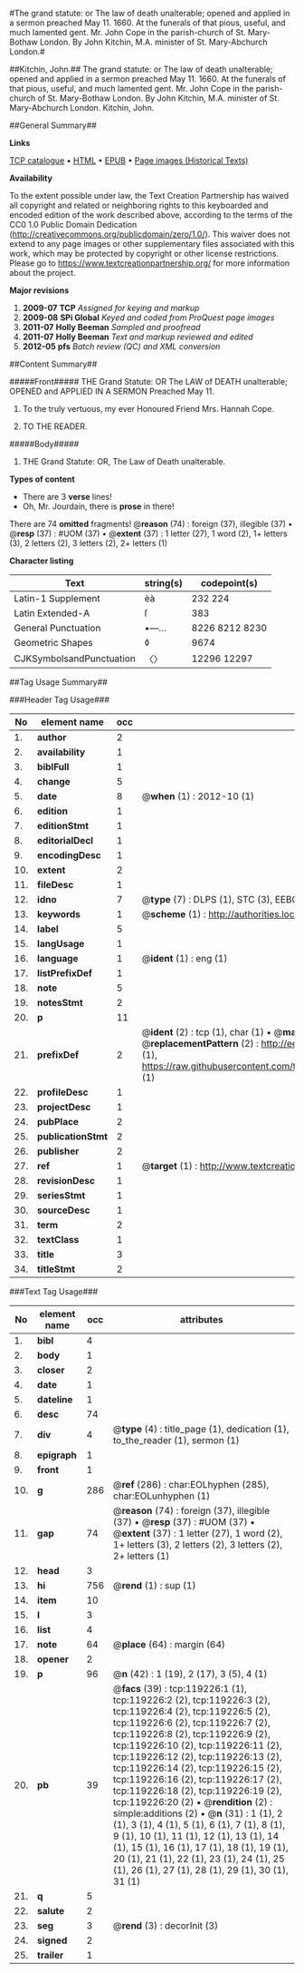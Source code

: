 #The grand statute: or The law of death unalterable; opened and applied in a sermon preached May 11. 1660. At the funerals of that pious, useful, and much lamented gent. Mr. John Cope in the parish-church of St. Mary-Bothaw London. By John Kitchin, M.A. minister of St. Mary-Abchurch London.#

##Kitchin, John.##
The grand statute: or The law of death unalterable; opened and applied in a sermon preached May 11. 1660. At the funerals of that pious, useful, and much lamented gent. Mr. John Cope in the parish-church of St. Mary-Bothaw London. By John Kitchin, M.A. minister of St. Mary-Abchurch London.
Kitchin, John.

##General Summary##

**Links**

[TCP catalogue](http://www.ota.ox.ac.uk/tcp/)  • 
[HTML](http://tei.it.ox.ac.uk/tcp/Texts-HTML/free/A87/A87797.html)  • 
[EPUB](http://tei.it.ox.ac.uk/tcp/Texts-EPUB/free/A87/A87797.epub) • 
[Page images (Historical Texts)](https://historicaltexts.jisc.ac.uk/eebo-99866937e)

**Availability**

To the extent possible under law, the Text Creation Partnership has waived all copyright and related or neighboring rights to this keyboarded and encoded edition of the work described above, according to the terms of the CC0 1.0 Public Domain Dedication (http://creativecommons.org/publicdomain/zero/1.0/). This waiver does not extend to any page images or other supplementary files associated with this work, which may be protected by copyright or other license restrictions. Please go to https://www.textcreationpartnership.org/ for more information about the project.

**Major revisions**

1. __2009-07__ __TCP__ *Assigned for keying and markup*
1. __2009-08__ __SPi Global__ *Keyed and coded from ProQuest page images*
1. __2011-07__ __Holly Beeman__ *Sampled and proofread*
1. __2011-07__ __Holly Beeman__ *Text and markup reviewed and edited*
1. __2012-05__ __pfs__ *Batch review (QC) and XML conversion*

##Content Summary##

#####Front#####
THE Grand Statute: OR The LAW of DEATH unalterable; OPENED and APPLIED IN A SERMON Preached May 11. 
1. To the truly vertuous, my ever Honoured Friend Mrs. Hannah Cope.

1. TO THE READER.

#####Body#####

1. THE Grand Statute: OR, The Law of Death unalterable.

**Types of content**

  * There are 3 **verse** lines!
  * Oh, Mr. Jourdain, there is **prose** in there!

There are 74 **omitted** fragments! 
 @__reason__ (74) : foreign (37), illegible (37)  •  @__resp__ (37) : #UOM (37)  •  @__extent__ (37) : 1 letter (27), 1 word (2), 1+ letters (3), 2 letters (2), 3 letters (2), 2+ letters (1)

**Character listing**


|Text|string(s)|codepoint(s)|
|---|---|---|
|Latin-1 Supplement|èà|232 224|
|Latin Extended-A|ſ|383|
|General Punctuation|•—…|8226 8212 8230|
|Geometric Shapes|◊|9674|
|CJKSymbolsandPunctuation|〈〉|12296 12297|

##Tag Usage Summary##

###Header Tag Usage###

|No|element name|occ|attributes|
|---|---|---|---|
|1.|__author__|2||
|2.|__availability__|1||
|3.|__biblFull__|1||
|4.|__change__|5||
|5.|__date__|8| @__when__ (1) : 2012-10 (1)|
|6.|__edition__|1||
|7.|__editionStmt__|1||
|8.|__editorialDecl__|1||
|9.|__encodingDesc__|1||
|10.|__extent__|2||
|11.|__fileDesc__|1||
|12.|__idno__|7| @__type__ (7) : DLPS (1), STC (3), EEBO-CITATION (1), PROQUEST (1), VID (1)|
|13.|__keywords__|1| @__scheme__ (1) : http://authorities.loc.gov/ (1)|
|14.|__label__|5||
|15.|__langUsage__|1||
|16.|__language__|1| @__ident__ (1) : eng (1)|
|17.|__listPrefixDef__|1||
|18.|__note__|5||
|19.|__notesStmt__|2||
|20.|__p__|11||
|21.|__prefixDef__|2| @__ident__ (2) : tcp (1), char (1)  •  @__matchPattern__ (2) : ([0-9\-]+):([0-9IVX]+) (1), (.+) (1)  •  @__replacementPattern__ (2) : http://eebo.chadwyck.com/downloadtiff?vid=$1&page=$2 (1), https://raw.githubusercontent.com/textcreationpartnership/Texts/master/tcpchars.xml#$1 (1)|
|22.|__profileDesc__|1||
|23.|__projectDesc__|1||
|24.|__pubPlace__|2||
|25.|__publicationStmt__|2||
|26.|__publisher__|2||
|27.|__ref__|1| @__target__ (1) : http://www.textcreationpartnership.org/docs/. (1)|
|28.|__revisionDesc__|1||
|29.|__seriesStmt__|1||
|30.|__sourceDesc__|1||
|31.|__term__|2||
|32.|__textClass__|1||
|33.|__title__|3||
|34.|__titleStmt__|2||


###Text Tag Usage###

|No|element name|occ|attributes|
|---|---|---|---|
|1.|__bibl__|4||
|2.|__body__|1||
|3.|__closer__|2||
|4.|__date__|1||
|5.|__dateline__|1||
|6.|__desc__|74||
|7.|__div__|4| @__type__ (4) : title_page (1), dedication (1), to_the_reader (1), sermon (1)|
|8.|__epigraph__|1||
|9.|__front__|1||
|10.|__g__|286| @__ref__ (286) : char:EOLhyphen (285), char:EOLunhyphen (1)|
|11.|__gap__|74| @__reason__ (74) : foreign (37), illegible (37)  •  @__resp__ (37) : #UOM (37)  •  @__extent__ (37) : 1 letter (27), 1 word (2), 1+ letters (3), 2 letters (2), 3 letters (2), 2+ letters (1)|
|12.|__head__|3||
|13.|__hi__|756| @__rend__ (1) : sup (1)|
|14.|__item__|10||
|15.|__l__|3||
|16.|__list__|4||
|17.|__note__|64| @__place__ (64) : margin (64)|
|18.|__opener__|2||
|19.|__p__|96| @__n__ (42) : 1 (19), 2 (17), 3 (5), 4 (1)|
|20.|__pb__|39| @__facs__ (39) : tcp:119226:1 (1), tcp:119226:2 (2), tcp:119226:3 (2), tcp:119226:4 (2), tcp:119226:5 (2), tcp:119226:6 (2), tcp:119226:7 (2), tcp:119226:8 (2), tcp:119226:9 (2), tcp:119226:10 (2), tcp:119226:11 (2), tcp:119226:12 (2), tcp:119226:13 (2), tcp:119226:14 (2), tcp:119226:15 (2), tcp:119226:16 (2), tcp:119226:17 (2), tcp:119226:18 (2), tcp:119226:19 (2), tcp:119226:20 (2)  •  @__rendition__ (2) : simple:additions (2)  •  @__n__ (31) : 1 (1), 2 (1), 3 (1), 4 (1), 5 (1), 6 (1), 7 (1), 8 (1), 9 (1), 10 (1), 11 (1), 12 (1), 13 (1), 14 (1), 15 (1), 16 (1), 17 (1), 18 (1), 19 (1), 20 (1), 21 (1), 22 (1), 23 (1), 24 (1), 25 (1), 26 (1), 27 (1), 28 (1), 29 (1), 30 (1), 31 (1)|
|21.|__q__|5||
|22.|__salute__|2||
|23.|__seg__|3| @__rend__ (3) : decorInit (3)|
|24.|__signed__|2||
|25.|__trailer__|1||
